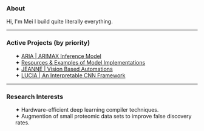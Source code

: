 <h3>About</h3>
Hi, I'm Mei I build quite literally everything.

___

<h3>Active Projects (by priority)</h3>
<ul>
  ✦ <a href="https://github.com/yammei/ARIA">ARIA | ARIMAX Inference Model</a><br>
  ✦ <a href="https://github.com/yammei/model-implementations.git">Resources & Examples of Model Implementations</a><br>
  ✦ <a href="https://github.com/yammei/application-automation.git">JEANNE | Vision Based Automations</a><br>
  ✦ <a href="https://github.com/yammei/convolution.git">LUCIA | An Interpretable CNN Framework</a><br>
</ul>

___

<h3>Research Interests</h3>
<ul>
    ✦ Hardware-efficient deep learning compiler techniques.<br>
    ✦ Augmention of small proteomic data sets to improve false discovery rates.<br>
</ul>
